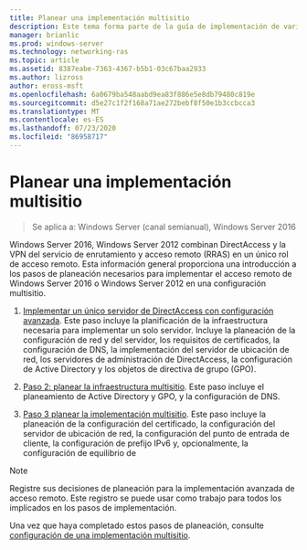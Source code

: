 ```yaml
---
title: Planear una implementación multisitio
description: Este tema forma parte de la guía de implementación de varios servidores de acceso remoto en una implementación multisitio en Windows Server 2016.
manager: brianlic
ms.prod: windows-server
ms.technology: networking-ras
ms.topic: article
ms.assetid: 8387eabe-7363-4367-b5b1-03c67baa2933
ms.author: lizross
author: eross-msft
ms.openlocfilehash: 6a0679ba548aabd9ea83f886e5e8db79480c819e
ms.sourcegitcommit: d5e27c1f2f168a71ae272bebf8f50e1b3ccbcca3
ms.translationtype: MT
ms.contentlocale: es-ES
ms.lasthandoff: 07/23/2020
ms.locfileid: "86958717"
---
```

# <a name="plan-a-multisite-deployment"></a>Planear una implementación multisitio

>Se aplica a: Windows Server (canal semianual), Windows Server 2016

 Windows Server 2016, Windows Server 2012 combinan DirectAccess y la VPN del servicio de enrutamiento y acceso remoto (RRAS) en un único rol de acceso remoto. Esta información general proporciona una introducción a los pasos de planeación necesarios para implementar el acceso remoto de Windows Server 2016 o Windows Server 2012 en una configuración multisitio.  
  
1.  [Implementar un único servidor de DirectAccess con configuración avanzada](/previous-versions/windows/it-pro/windows-server-2012-R2-and-2012/hh831436(v=ws.11)). Este paso incluye la planificación de la infraestructura necesaria para implementar un solo servidor. Incluye la planeación de la configuración de red y del servidor, los requisitos de certificados, la configuración de DNS, la implementación del servidor de ubicación de red, los servidores de administración de DirectAccess, la configuración de Active Directory y los objetos de directiva de grupo (GPO).  
  
2.  [Paso 2: planear la infraestructura multisitio](Step-2-Plan-the-Multisite-Infrastructure.md). Este paso incluye el planeamiento de Active Directory y GPO, y la configuración de DNS.  
  
3.  [Paso 3 planear la implementación multisitio](Step-3-Plan-the-Multisite-Deployment.md). Este paso incluye la planeación de la configuración del certificado, la configuración del servidor de ubicación de red, la configuración del punto de entrada de cliente, la configuración de prefijo IPv6 y, opcionalmente, la configuración de equilibrio de  
  
> [!NOTE]  
> Registre sus decisiones de planeación para la implementación avanzada de acceso remoto. Este registro se puede usar como trabajo para todos los implicados en los pasos de implementación.  
  
Una vez que haya completado estos pasos de planeación, consulte [configuración de una implementación multisitio](../configure/Configure-a-Multisite-Deployment.md).  
  
